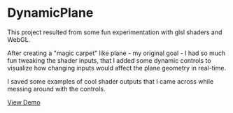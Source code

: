 # DynamicPlane

This project resulted from some fun experimentation with glsl shaders and WebGL. 

After creating a "magic carpet" like plane - my original goal - I had so much fun tweaking the shader inputs, that
I added some dynamic controls to visualize how changing inputs would affect the plane geometry in real-time. 

I saved some examples of cool shader outputs that I came across while messing around with the controls.

[View Demo](https://camru.github.io/DynamicPlane/)
